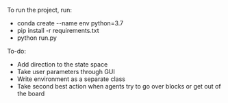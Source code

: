 To run the project, run:
- conda create --name env python=3.7
- pip install -r requirements.txt
- python run.py

 
To-do:
- Add direction to the state space
- Take user parameters through GUI
- Write environment as a separate class
- Take second best action when agents try to go over blocks or get out of the board
